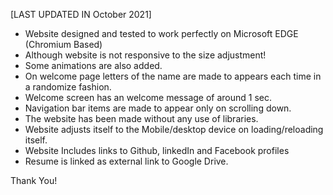 [LAST UPDATED IN October 2021]
* Website designed and tested to work perfectly on Microsoft EDGE (Chromium Based)
* Although website is not responsive to the size adjustment!
* Some animations are also added.
* On welcome page letters of the name are made to appears each time in a randomize fashion. 
* Welcome screen has an welcome message of around 1 sec.
* Navigation bar items are made to appear only on scrolling down.
* The website has been made without any use of libraries.
* Website adjusts itself to the Mobile/desktop device on loading/reloading itself. 
* Website Includes links to Github, linkedIn and Facebook profiles
* Resume is linked as external link to Google Drive.

Thank You!
